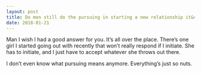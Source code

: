 ```yaml
---
layout: post
title: Do men still do the pursuing in starting a new relationship it&#39;s been 15 years since dating and I don&#39;t want to come on too strong?
date: 2018-01-21
---
```


<p>Man I wish I had a good answer for you. It’s all over the place. There’s one girl I started going out with recently that won’t really respond if I initiate. She has to initiate, and I just have to accept whatever she throws out there.</p><p>I don’t even know what pursuing means anymore. Everything’s just so nuts.</p>
